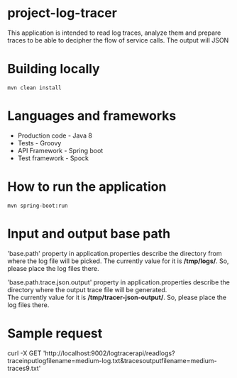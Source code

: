 # project-log-tracer
This application is intended to read log traces, analyze them and prepare traces to be able to decipher the flow of service calls. The output will JSON

# Building locally
`mvn clean install`

# Languages and frameworks
* Production code - Java 8
* Tests - Groovy
* API Framework - Spring boot
* Test framework - Spock

# How to run the application
`mvn spring-boot:run`

# Input and output base path
'base.path' property in application.properties describe the directory from where the log file 
will be picked. 
The currently value for it is **/tmp/logs/**. So, please place the log files there.
                              
'base.path.trace.json.output' property in application.properties describe the directory where the output trace file 
will be generated.                        
The currently value for it is **/tmp/tracer-json-output/**. So, please place the log files there.

# Sample request
curl -X GET 'http://localhost:9002/logtracerapi/readlogs?traceinputlogfilename=medium-log.txt&tracesoutputfilename=medium-traces9.txt'

